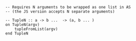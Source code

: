 ```applescript
-- Requires N arguments to be wrapped as one list in AS 
-- (the JS version accepts N separate arguments)
```

```applescript
-- TupleN :: a -> b ...  -> (a, b ... )
on TupleN(argv)
    tupleFromList(argv)
end TupleN
```